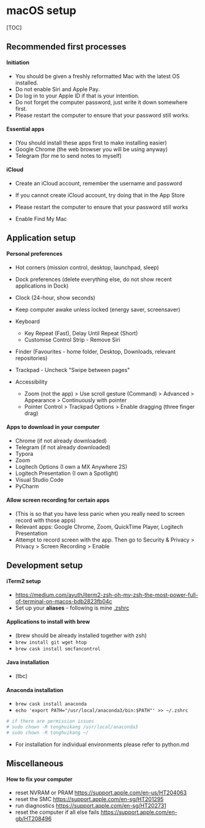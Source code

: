 # macOS setup

[TOC]

## Recommended first processes

#### Initiation

- You should be given a freshly reformatted Mac with the latest OS installed.
- Do not enable Siri and Apple Pay.
- Do log in to your Apple ID if that is your intention.
- Do not forget the computer password, just write it down somewhere first.
- Please restart the computer to ensure that your password still works.

#### Essential apps

- (You should install these apps first to make installing easier)
- Google Chrome (the web browser you will be using anyway)
- Telegram (for me to send notes to myself)

#### iCloud

- Create an iCloud account, remember the username and password
- If you cannot create iCloud account, try doing that in the App Store
- Please restart the computer to ensure that your password still works

- Enable Find My Mac

  

## Application setup

#### Personal preferences

- Hot corners (mission control, desktop, launchpad, sleep)
- Dock preferences (delete everything else, do not show recent applications in Dock)
- Clock (24-hour, show seconds)
- Keep computer awake unless locked (energy saver, screensaver)
- Keyboard 
  - Key Repeat (Fast), Delay Until Repeat (Short)
  - Customise Control Strip - Remove Siri
- Finder (Favourites - home folder, Desktop, Downloads, relevant repositories)
- Trackpad - Uncheck "Swipe between pages"
- Accessibility 

  - Zoom (not the app) > Use scroll gesture (Command) > Advanced > Appearance > Continuously with pointer
  - Pointer Control > Trackpad Options > Enable dragging (three finger drag)

#### Apps to download in your computer

- Chrome (if not already downloaded)
- Telegram (if not already downloaded)
- Typora
- Zoom
- Logitech Options (I own a MX Anywhere 2S)
- Logitech Presentation (I own a Spotlight)
- Visual Studio Code
- PyCharm

#### Allow screen recording for certain apps

- (This is so that you have less panic when you really need to screen record with those apps)
- Relevant apps: Google Chrome, Zoom, QuickTime Player, Logitech Presentation
- Attempt to record screen with the app. Then go to Security & Privacy > Privacy > Screen Recording > Enable



## Development setup

#### iTerm2 setup

- https://medium.com/ayuth/iterm2-zsh-oh-my-zsh-the-most-power-full-of-terminal-on-macos-bdb2823fb04c
- Set up your **aliases** - following is mine [.zshrc](./zshrc)

#### Applications to install with brew

- (brew should be already installed together with zsh)
- `brew install git wget htop`
- `brew cask install smcfancontrol`

#### Java installation

- (tbc)

#### Anaconda installation

- `brew cask install anaconda`
- `echo 'export PATH="/usr/local/anaconda3/bin:$PATH"' >> ~/.zshrc`

```bash
# if there are permission issues
# sudo chown -R tonghuikang /usr/local/anaconda3
# sudo chown -R tonghuikang ~/
```
- For installation for individual environments please refer to python.md



## Miscellaneous

#### How to fix your computer

- reset NVRAM or PRAM https://support.apple.com/en-us/HT204063
- reset the SMC https://support.apple.com/en-sg/HT201295
- run diagnostics https://support.apple.com/en-sg/HT202731
- reset the computer if all else fails https://support.apple.com/en-gb/HT208496